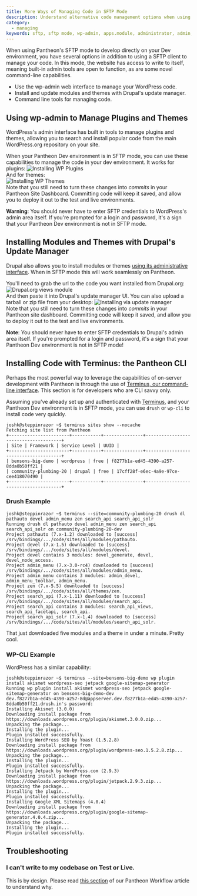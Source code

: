 ```yaml
---
title: More Ways of Managing Code in SFTP Mode
description: Understand alternative code management options when using SFTP Mode, such as WP-cli, Drush, and other command line tools.
category:
  - managing
keywords: sftp, sftp mode, wp-admin, apps.module, administrator, admin, connection info, connection information, sftp connection info, sftp connection information, authenticate sftp, access denied sftp, forbidden, authentication, commit sftp changes, commit changes, develop using sftp, make changes using sftp, how to use admin, wp-cli, drush, terminus, command line tools, cli, clis, comand line tool
---
```

When using Pantheon's SFTP mode to develop directly on your Dev environment, you have several options in addition to using a SFTP client to manage your code. In this mode, the website has access to write to itself, meaning built-in admin tools are open to function, as are some novel command-line capabilities.

- Use the wp-admin web interface to manage your WordPress code.
- Install and update modules and themes with Drupal's update manager.
- Command line tools for managing code.

## Using wp-admin to Manage Plugins and Themes

WordPress's admin interface has built in tools to manage plugins and themes, allowing you to search and install popular code from the main WordPress.org repository on your site.

When your Pantheon Dev environment is in SFTP mode, you can use these capabilities to manage the code in your dev environment. It works for plugins:
 ![Installing WP Plugins](/source/docs/assets/images/desk_images/278882.png)<br />
And for themes:<br />
 ![Installing WP Themes](/source/docs/assets/images/desk_images/278883.png)<br />
Note that you still need to turn these changes into _commits_ in your Pantheon Site Dashboard. Committing code will keep it saved, and allow you to deploy it out to the test and live environments.

<div class="alert alert-danger" role="alert">
<strong>Warning</strong>: You should never have to enter SFTP credentials to WordPress's admin area itself. If you're prompted for a login and password, it's a sign that your Pantheon Dev environment is not in SFTP mode.</div>

## Installing Modules and Themes with Drupal's Update Manager

Drupal also allows you to install modules or themes [using its administrative interface](https://drupal.org/documentation/install/modules-themes/modules-7#using-drupal-interface). When in SFTP mode this will work seamlessly on Pantheon.

You'll need to grab the url to the code you want installed from Drupal.org:
 ![Drupal.org views module](/source/docs/assets/images/desk_images/278879.png)<br />
And then paste it into Drupal's update manager UI. You can also upload a tarball or zip file from your desktop:
 ![Installing via update manager](/source/docs/assets/images/desk_images/278880.png)<br />
Note that you still need to turn these changes into _commits_ in your Pantheon site dashboard. Committing code will keep it saved, and allow you to deploy it out to the test and live environments.

<div class="alert alert-danger" role="alert">
<strong>Note</strong>: You should never have to enter SFTP credentials to Drupal's admin area itself. If you're prompted for a login and password, it's a sign that your Pantheon Dev environment is not in SFTP mode!</div>

## Installing Code with Terminus: the Pantheon CLI

Perhaps the most powerful way to leverage the capabilities of on-server development with Pantheon is through the use of [Terminus, our command-line interface](https://github.com/pantheon-systems/cli). This section is for developers who are CLI savvy only.

Assuming you've already set up and authenticated with [Terminus](https://github.com/pantheon-systems/cli), and your Pantheon Dev environment is in SFTP mode, you can use `drush` or `wp-cli` to install code very quickly.

    joshk@steppinrazor ~$ terminus sites show --nocache
    Fetching site list from Pantheon
    +-----------------------+-----------+---------------+--------------------------------------+
    | Site | Framework | Service Level | UUID |
    +-----------------------+-----------+---------------+--------------------------------------+
    | bensons-big-demo | wordpress | free | f8277b1a-ed45-4390-a257-8dda0b50ff21 |
    | community-plumbing-20 | drupal | free | 17cff28f-e6ec-4a9e-97ce-cee418070490 |
    +-----------------------+-----------+---------------+--------------------------------------+

### Drush Example

    joshk@steppinrazor ~$ terminus --site=community-plumbing-20 drush dl pathauto devel admin_menu zen search_api search_api_solr
    Running drush dl pathauto devel admin_menu zen search_api search_api_solr on community-plumbing-20-dev
    Project pathauto (7.x-1.2) downloaded to [success]
    /srv/bindings/.../code/sites/all/modules/pathauto.
    Project devel (7.x-1.5) downloaded to [success]
    /srv/bindings/.../code/sites/all/modules/devel.
    Project devel contains 3 modules: devel_generate, devel, devel_node_access.
    Project admin_menu (7.x-3.0-rc4) downloaded to [success]
    /srv/bindings/.../code/sites/all/modules/admin_menu.
    Project admin_menu contains 3 modules: admin_devel, admin_menu_toolbar, admin_menu.
    Project zen (7.x-5.5) downloaded to [success]
    /srv/bindings/.../code/sites/all/themes/zen.
    Project search_api (7.x-1.11) downloaded to [success]
    /srv/bindings/.../code/sites/all/modules/search_api.
    Project search_api contains 3 modules: search_api_views, search_api_facetapi, search_api.
    Project search_api_solr (7.x-1.4) downloaded to [success]
    /srv/bindings/.../code/sites/all/modules/search_api_solr.

That just downloaded five modules and a theme in under a minute. Pretty cool.

### WP-CLI Example

WordPress has a similar capability:

    joshk@steppinrazor ~$ terminus --site=bensons-big-demo wp plugin install akismet wordpress-seo jetpack google-sitemap-generator
    Running wp plugin install akismet wordpress-seo jetpack google-sitemap-generator on bensons-big-demo-dev
    dev.f8277b1a-ed45-4390-a257-8d@appserver.dev.f8277b1a-ed45-4390-a257-8dda0b50ff21.drush.in's password:
    Installing Akismet (3.0.0)
    Downloading install package from https://downloads.wordpress.org/plugin/akismet.3.0.0.zip...
    Unpacking the package...
    Installing the plugin...
    Plugin installed successfully.
    Installing WordPress SEO by Yoast (1.5.2.8)
    Downloading install package from https://downloads.wordpress.org/plugin/wordpress-seo.1.5.2.8.zip...
    Unpacking the package...
    Installing the plugin...
    Plugin installed successfully.
    Installing Jetpack by WordPress.com (2.9.3)
    Downloading install package from https://downloads.wordpress.org/plugin/jetpack.2.9.3.zip...
    Unpacking the package...
    Installing the plugin...
    Plugin installed successfully.
    Installing Google XML Sitemaps (4.0.4)
    Downloading install package from https://downloads.wordpress.org/plugin/google-sitemap-generator.4.0.4.zip...
    Unpacking the package...
    Installing the plugin...
    Plugin installed successfully.



## Troubleshooting

### I can't write to my codebase on Test or Live.

This is by design. Please read [this section](/docs/articles/sites/code/using-the-pantheon-workflow#understanding-write-permissions-in-test-&-live) of our Pantheon Workflow article to understand why.
